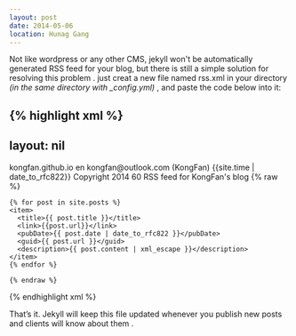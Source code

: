 ```yaml
---
layout: post
date: 2014-05-06
location: Hunag Gang
---
```


Not like wordpress or any other CMS, jekyll won't be automatically generated 
RSS feed for your blog, but there is still a simple solution for resolving  this problem .
just creat a new file named rss.xml in your directory *(in the same directory
with _config.yml)* , and paste the code below into it:

{% highlight xml %}
---
layout: nil
---
<?xml version="1.0" encoding="UTF-8"?>
<rss version="2.0" xmlns:atom="http://www.w3.org/2005/Atom">
  <channel>
    <atom:link href="http://www.paperplanes.de/rss.xml" 
    rel="self" type="application/rss+xml" />
    <title>kongfan's blog</title>
    <link>kongfan.github.io</link>
    <language>en</language>
    <webMaster>kongfan@outlook.com (KongFan)</webMaster>
    <pubDate>{{site.time | date_to_rfc822}}</pubDate>
    <copyright>Copyright 2014</copyright>
    <ttl>60</ttl>
    <description>RSS feed for KongFan's blog</description>
    {% raw %}

    {% for post in site.posts %}
    <item>
      <title>{{ post.title }}</title>
      <link>{{post.url}}</link>
      <pubDate>{{ post.date | date_to_rfc822 }}</pubDate>
      <guid>{{ post.url }}</guid>
      <description>{{ post.content | xml_escape }}</description>
    </item>
    {% endfor %}

    {% endraw %}
  </channel>
</rss>
{% endhighlight xml %}

That’s it. Jekyll will keep this file updated whenever you publish new posts
and clients will know about them .
